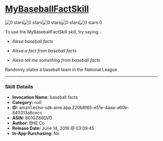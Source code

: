 # [MyBaseballFactSkill](http://alexa.amazon.com/#skills/amzn1.echo-sdk-ams.app.220b8f65-e51e-4aaa-a60b-840313a8cecc)
![0 stars](../../images/ic_star_border_black_18dp_1x.png)![0 stars](../../images/ic_star_border_black_18dp_1x.png)![0 stars](../../images/ic_star_border_black_18dp_1x.png)![0 stars](../../images/ic_star_border_black_18dp_1x.png)![0 stars](../../images/ic_star_border_black_18dp_1x.png) 0

To use the MyBaseballFactSkill skill, try saying...

* *Alexa baseball facts*

* *Alexa a fact from baseball facts*

* *Alexa tell me something from baseball facts*

Randomly states a baseball team in the National League.

***

### Skill Details

* **Invocation Name:** baseball facts
* **Category:** null
* **ID:** amzn1.echo-sdk-ams.app.220b8f65-e51e-4aaa-a60b-840313a8cecc
* **ASIN:** B01GZ86DV0
* **Author:** BHE Co
* **Release Date:** June 14, 2016 @ 03:09:45
* **In-App Purchasing:** No

